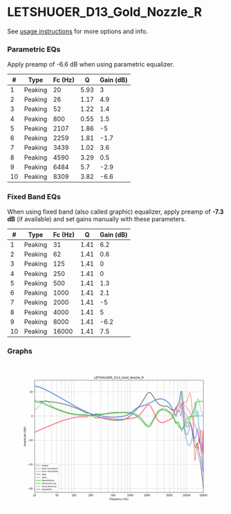 # LETSHUOER_D13_Gold_Nozzle_R
See [usage instructions](https://github.com/jaakkopasanen/AutoEq#usage) for more options and info.

### Parametric EQs
Apply preamp of -6.6 dB when using parametric equalizer.

|   # | Type    |   Fc (Hz) |    Q |   Gain (dB) |
|-----|---------|-----------|------|-------------|
|   1 | Peaking |        20 | 5.93 |         3   |
|   2 | Peaking |        26 | 1.17 |         4.9 |
|   3 | Peaking |        52 | 1.22 |         1.4 |
|   4 | Peaking |       800 | 0.55 |         1.5 |
|   5 | Peaking |      2107 | 1.86 |        -5   |
|   6 | Peaking |      2259 | 1.81 |        -1.7 |
|   7 | Peaking |      3439 | 1.02 |         3.6 |
|   8 | Peaking |      4590 | 3.29 |         0.5 |
|   9 | Peaking |      6484 | 5.7  |        -2.9 |
|  10 | Peaking |      8309 | 3.82 |        -6.6 |

### Fixed Band EQs
When using fixed band (also called graphic) equalizer, apply preamp of **-7.3 dB** (if available) and set gains manually with these parameters.

|   # | Type    |   Fc (Hz) |    Q |   Gain (dB) |
|-----|---------|-----------|------|-------------|
|   1 | Peaking |        31 | 1.41 |         6.2 |
|   2 | Peaking |        62 | 1.41 |         0.6 |
|   3 | Peaking |       125 | 1.41 |         0   |
|   4 | Peaking |       250 | 1.41 |         0   |
|   5 | Peaking |       500 | 1.41 |         1.3 |
|   6 | Peaking |      1000 | 1.41 |         2.1 |
|   7 | Peaking |      2000 | 1.41 |        -5   |
|   8 | Peaking |      4000 | 1.41 |         5   |
|   9 | Peaking |      8000 | 1.41 |        -6.2 |
|  10 | Peaking |     16000 | 1.41 |         7.5 |

### Graphs
![](./LETSHUOER_D13_Gold_Nozzle_R.png)
